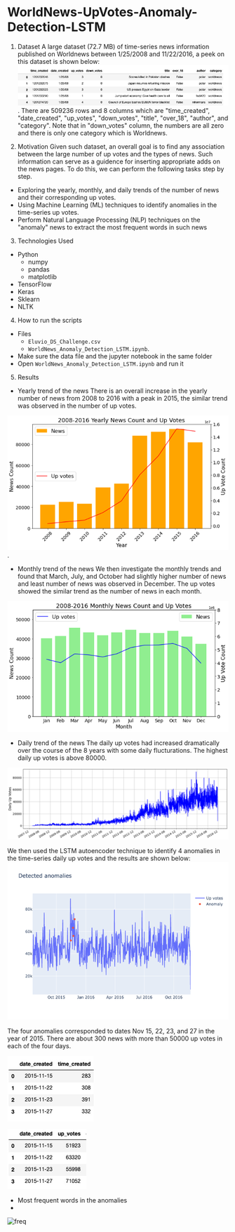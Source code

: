 # WorldNews-UpVotes-Anomaly-Detection-LSTM
1. Dataset
  A large dataset (72.7 MB) of time-series news information published on Worldnews between 1/25/2008 and 11/22/2016, a peek on this dataset is shown below: ![data](Peek_on_data.jpg).
 There are 509236 rows and 8 columns which are "time_created", "date_created", "up_votes", "down_votes", "title", "over_18", "author", and "category". Note that in  "down_votes" column, the numbers are all zero and there is only one category which is Worldnews.
 
2. Motivation 
Given such dataset, an overall goal is to find any association between the large number of up votes and the types of news. Such information can serve as a guidence for inserting appropriate adds on the news pages. To do this, we can perform the following tasks step by step. 
* Exploring the yearly, monthly, and daily trends of the number of news and their corresponding up votes. 
* Using Machine Learning (ML) techniques to identify anomalies in the time-series up votes. 
* Perform Natural Language Processing (NLP) techniques on the "anomaly" news to extract the most frequent words in such news  
  
3. Technologies Used

 * Python
    - numpy
    - pandas
    - matplotlib
 * TensorFlow
 * Keras
 * Sklearn
 * NLTK

4. How to run the scripts
* Files
  -  `Eluvio_DS_Challenge.csv`
  -  `WorldNews_Anomaly_Detection_LSTM.ipynb`.
* Make sure the data file and the jupyter notebook in the same folder
* Open `WorldNews_Anomaly_Detection_LSTM.ipynb` and run it 

5. Results
* Yearly trend of the news
There is an overall increase in the yearly number of news from 2008 to 2016 with a peak in 2015, the similar trend was observed in the number of up votes.

![year](Yearly-trends.png).


* Monthly trend of the news
We then investigate the monthly trends and found that March, July, and October had slightly higher number of news and least number of news was observed in December. The up votes showed the similar trend as the number of news in each month.

![month](Monthly-trends.png)

* Daily trend of the news
The daily up votes had increased dramatically over the course of the 8 years with some daily flucturations. The highest daily up votes is above 80000.

 ![day](Daily-trends.png)
 
 We then used the LSTM autoencoder technique to identify 4 anomalies in the time-series daily up votes and the results are shown below:
 ![ano](LSTM-Anomalies.png)
 
 The four anomalies corresponded to dates Nov 15, 22, 23, and 27 in the year of 2015. There are about 300 news with more than 50000 up votes in each of the four days. 
 
 ![ano1](Ano_counts.jpg)
 
 
 ![ano1](Ano_vots.jpg)
 
* Most frequent words in the anomalies
* 
 ![freq](Frequent-words-anomalies.png)
